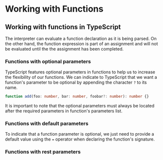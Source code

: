 # Working with Functions

## Working with functions in TypeScript

The interpreter can evaluate a function declaration as it is being parsed.
On the other hand, the function expression is part of an assignment and will not be evaluated until the the assignment
has been completed.

### Functions with optional parameters

TypeScript features optional parameters in functions to help us to increase the flexibility of our functions.
We can indicate to TypeScript that we want a function's parameter to be optional by appending the character `?` to its
name.

```typescript
function add(foo: number, bar: number, foobar?: number): number {}
```

It is important to note that the optional parameters must always be located after the required parameters in function's
parameters list.

### Functions with default parameters

To indicate that a function parameter is optional, we just need to provide a default value using the `=` operator when
declaring the function's signature.

### Functions with rest parameters
